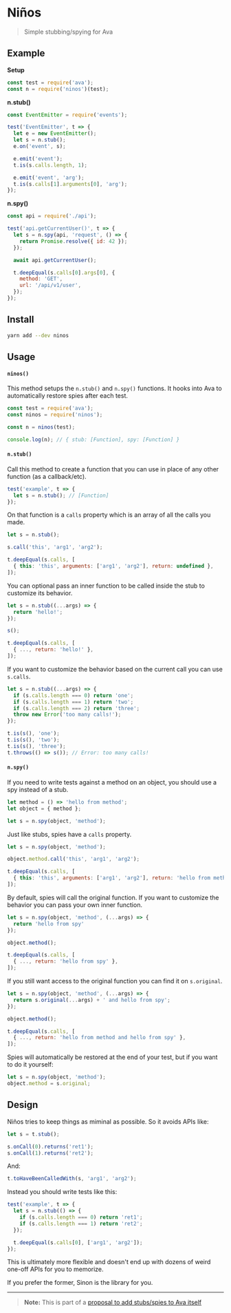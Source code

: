 # Niños

> Simple stubbing/spying for Ava

## Example

**Setup**

```js
const test = require('ava');
const n = require('ninos')(test);
```

**n.stub()**

```js
const EventEmitter = require('events');

test('EventEmitter', t => {
  let e = new EventEmitter();
  let s = n.stub();
  e.on('event', s);

  e.emit('event');
  t.is(s.calls.length, 1);

  e.emit('event', 'arg');
  t.is(s.calls[1].arguments[0], 'arg');
});
```

**n.spy()**

```js
const api = require('./api');

test('api.getCurrentUser()', t => {
  let s = n.spy(api, 'request', () => {
    return Promise.resolve({ id: 42 });
  });

  await api.getCurrentUser();

  t.deepEqual(s.calls[0].args[0], {
    method: 'GET',
    url: '/api/v1/user',
  });
});
```

## Install

```sh
yarn add --dev ninos
```

## Usage

#### `ninos()`

This method setups the `n.stub()` and `n.spy()` functions. It hooks into Ava to
automatically restore spies after each test.

```js
const test = require('ava');
const ninos = require('ninos');

const n = ninos(test);

console.log(n); // { stub: [Function], spy: [Function] }
```

#### `n.stub()`

Call this method to create a function that you can use in place of any other
function (as a callback/etc).

```js
test('example', t => {
  let s = n.stub(); // [Function]
});
```

On that function is a `calls` property which is an array of all the calls you
made.

```js
let s = n.stub();

s.call('this', 'arg1', 'arg2');

t.deepEqual(s.calls, [
  { this: 'this', arguments: ['arg1', 'arg2'], return: undefined },
]);
```

You can optional pass an inner function to be called inside the stub to
customize its behavior.

```js
let s = n.stub((...args) => {
  return 'hello!';
});

s();

t.deepEqual(s.calls, [
  { ..., return: 'hello!' },
]);
```

If you want to customize the behavior based on the current call you can use
`s.calls`.

```js
let s = n.stub((...args) => {
  if (s.calls.length === 0) return 'one';
  if (s.calls.length === 1) return 'two';
  if (s.calls.length === 2) return 'three';
  throw new Error('too many calls!');
});

t.is(s(), 'one');
t.is(s(), 'two');
t.is(s(), 'three');
t.throws(() => s()); // Error: too many calls!
```

#### `n.spy()`

If you need to write tests against a method on an object, you should use a spy
instead of a stub.

```js
let method = () => 'hello from method';
let object = { method };

let s = n.spy(object, 'method');
```

Just like stubs, spies have a `calls` property.

```js
let s = n.spy(object, 'method');

object.method.call('this', 'arg1', 'arg2');

t.deepEqual(s.calls, [
  { this: 'this', arguments: ['arg1', 'arg2'], return: 'hello from method'; },
]);
```

By default, spies will call the original function. If you want to customize the
behavior you can pass your own inner function.

```js
let s = n.spy(object, 'method', (...args) => {
  return 'hello from spy'
});

object.method();

t.deepEqual(s.calls, [
  { ..., return: 'hello from spy' },
]);
```

If you still want access to the original function you can find it on
`s.original`.

```js
let s = n.spy(object, 'method', (...args) => {
  return s.original(...args) + ' and hello from spy';
});

object.method();

t.deepEqual(s.calls, [
  { ..., return: 'hello from method and hello from spy' },
]);
```

Spies will automatically be restored at the end of your test, but if you want
to do it yourself:

```js
let s = n.spy(object, 'method');
object.method = s.original;
```

## Design

Niños tries to keep things as miminal as possible. So it avoids APIs like:

```js
let s = t.stub();

s.onCall(0).returns('ret1');
s.onCall(1).returns('ret2');
```

And:

```js
t.toHaveBeenCalledWith(s, 'arg1', 'arg2');
```

Instead you should write tests like this:

```js
test('example', t => {
  let s = n.stub(() => {
    if (s.calls.length === 0) return 'ret1';
    if (s.calls.length === 1) return 'ret2';
  });

  t.deepEqual(s.calls[0], ['arg1', 'arg2']);
});
```

This is ultimately more flexible and doesn't end up with dozens of weird
one-off APIs for you to memorize.

If you prefer the former, Sinon is the library for you.

---

> **Note:** This is part of a [proposal to add stubs/spies to Ava itself](https://github.com/avajs/ava/issues/1825)
